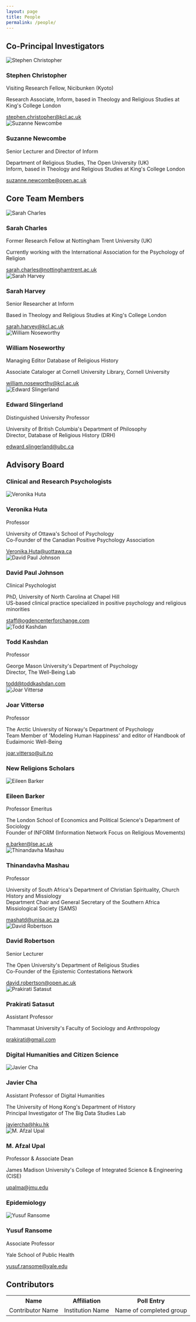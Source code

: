 ```yaml
---
layout: page
title: People
permalink: /people/
---
```


<div class="people-section">
<h2 class="section-heading">Co-Principal Investigators</h2>

<div class="people-grid">

<div class="person-card">
<div class="person-image">
<img src="{{site.baseurl}}/images/people/stephen-christopher.jpg" alt="Stephen Christopher">
</div>
<div class="person-info">
<h3 class="person-name">Stephen Christopher</h3>
<p class="person-title">Visiting Research Fellow, Nicibunken (Kyoto)</p>
<p class="person-additional">Research Associate, Inform, based in Theology and Religious Studies at King's College London</p>
<a href="mailto:stephen.christopher@kcl.ac.uk" class="person-email">stephen.christopher@kcl.ac.uk</a>
</div>
</div>
    
<div class="person-card">
<div class="person-image">
<img src="{{site.baseurl}}/images/people/suzanne-newcombe.jpg" alt="Suzanne Newcombe">
</div>
<div class="person-info">
<h3 class="person-name">Suzanne Newcombe</h3>
<p class="person-title">Senior Lecturer and Director of Inform</p>
<p class="person-additional">Department of Religious Studies, The Open University (UK)<br>Inform, based in Theology and Religious Studies at King's College London</p>
<a href="mailto:suzanne.newcombe@open.ac.uk" class="person-email">suzanne.newcombe@open.ac.uk</a>
</div>
</div>
</div>
</div>


<div class="people-section">
<h2 class="section-heading">Core Team Members</h2>
<div class="people-grid">
<div class="person-card">
<div class="person-image">
<img src="{{site.baseurl}}/images/people/sarah-charles.jpg" alt="Sarah Charles">
</div>
<div class="person-info">
<h3 class="person-name">Sarah Charles</h3>
<p class="person-title">Former Research Fellow at Nottingham Trent University (UK)</p>
<p class="person-additional">Currently working with the International Association for the Psychology of Religion</p>
<a href="mailto:sarah.charles@nottinghamtrent.ac.uk" class="person-email">sarah.charles@nottinghamtrent.ac.uk</a>
</div>
</div>
    
<div class="person-card">
<div class="person-image">
<img src="{{site.baseurl}}/images/people/sarah-harvey.jpg" alt="Sarah Harvey">
</div>
<div class="person-info">
<h3 class="person-name">Sarah Harvey</h3>
<p class="person-title">Senior Researcher at Inform</p>
<p class="person-additional">Based in Theology and Religious Studies at King's College London</p>
<a href="mailto:sarah.harvey@kcl.ac.uk" class="person-email">sarah.harvey@kcl.ac.uk</a>
</div>
</div>

<div class="person-card">
<div class="person-image">
<img src="{{site.baseurl}}/images/people/william-noseworthy.jpg" alt="William Noseworthy">
</div>
<div class="person-info">
<h3 class="person-name">William Noseworthy</h3>
<p class="person-title">Managing Editor Database of Religious History</p>
<p class="person-additional">Associate Cataloger at Cornell University Library, Cornell University</p>
<a href="mailto:william.noseworthy@kcl.ac.uk" class="person-email">william.noseworthy@kcl.ac.uk</a>
</div>
</div>

<div class="person-card">
<div class="person-image">
<img src="{{site.baseurl}}/images/people/edward-slingerland.jpg" alt="Edward Slingerland">
</div>
<div class="person-info">
<h3 class="person-name">Edward Slingerland</h3>
<p class="person-title">Distinguished University Professor</p>
<p class="person-additional">University of British Columbia's Department of Philosophy<br>Director, Database of Religious History (DRH)</p>
<a href="mailto:edward.slingerland@ubc.ca" class="person-email">edward.slingerland@ubc.ca</a>
</div>
</div>
</div>
</div>

<div class="people-section">
<h2 class="section-heading">Advisory Board</h2>
<h3 class="subsection-heading">Clinical and Research Psychologists</h3>
<div class="people-grid">
<div class="person-card">
<div class="person-image">
<img src="{{site.baseurl}}/images/people/veronika-huta.jpg" alt="Veronika Huta">
</div>
<div class="person-info">
<h3 class="person-name">Veronika Huta</h3>
<p class="person-title">Professor</p>
<p class="person-additional">University of Ottawa's School of Psychology<br>Co-Founder of the Canadian Positive Psychology Association</p>
<a href="mailto:Veronika.Huta@uottawa.ca" class="person-email">Veronika.Huta@uottawa.ca</a>
</div>
</div>
    
<div class="person-card">
<div class="person-image">
<img src="{{site.baseurl}}/images/people/david-paul-johnson.jpg" alt="David Paul Johnson">
</div>
<div class="person-info">
<h3 class="person-name">David Paul Johnson</h3>
<p class="person-title">Clinical Psychologist</p>
<p class="person-additional">PhD, University of North Carolina at Chapel Hill<br>US-based clinical practice specialized in positive psychology and religious minorities</p>
<a href="mailto:staff@ogdencenterforchange.com" class="person-email">staff@ogdencenterforchange.com</a>
</div>
</div>
      
<div class="person-card">
<div class="person-image">
<img src="{{site.baseurl}}/images/people/todd-kashdan.jpg" alt="Todd Kashdan">
</div>
<div class="person-info">
<h3 class="person-name">Todd Kashdan</h3>
<p class="person-title">Professor</p>
<p class="person-additional">George Mason University's Department of Psychology<br>Director, The Well-Being Lab</p>
<a href="mailto:todd@toddkashdan.com" class="person-email">todd@toddkashdan.com</a>
</div>
</div>

<div class="person-card">
<div class="person-image">
<img src="{{site.baseurl}}/images/people/joar-vitterso.jpg" alt="Joar Vittersø">
</div>
<div class="person-info">
<h3 class="person-name">Joar Vittersø</h3>
<p class="person-title">Professor</p>
<p class="person-additional">The Arctic University of Norway's Department of Psychology<br>Team Member of 'Modeling Human Happiness' and editor of Handbook of Eudaimonic Well-Being</p>
<a href="mailto:joar.vitterso@uit.no" class="person-email">joar.vitterso@uit.no</a>
</div>
</div>
</div>

<h3 class="subsection-heading">New Religions Scholars</h3>
<div class="people-grid">
<div class="person-card">
<div class="person-image">
<img src="{{site.baseurl}}/images/people/eileen-barker.jpg" alt="Eileen Barker">
</div>
<div class="person-info">
<h3 class="person-name">Eileen Barker</h3>
<p class="person-title">Professor Emeritus</p>
<p class="person-additional">The London School of Economics and Political Science's Department of Sociology<br>Founder of INFORM (Information Network Focus on Religious Movements)</p>
<a href="mailto:e.barker@lse.ac.uk" class="person-email">e.barker@lse.ac.uk</a>
</div>
</div>

<div class="person-card">
<div class="person-image">
<img src="{{site.baseurl}}/images/people/thinandavha-mashau.jpg" alt="Thinandavha Mashau">
</div>
<div class="person-info">
<h3 class="person-name">Thinandavha Mashau</h3>
<p class="person-title">Professor</p>
<p class="person-additional">University of South Africa's Department of Christian Spirituality, Church History and Missiology<br>Department Chair and General Secretary of the Southern Africa Missiological Society (SAMS)</p>
<a href="mailto:mashatd@unisa.ac.za" class="person-email">mashatd@unisa.ac.za</a>
</div>
</div>

<div class="person-card">
<div class="person-image">
<img src="{{site.baseurl}}/images/people/david-robertson.jpg" alt="David Robertson">
</div>
<div class="person-info">
<h3 class="person-name">David Robertson</h3>
<p class="person-title">Senior Lecturer</p>
<p class="person-additional">The Open University's Department of Religious Studies<br>Co-Founder of the Epistemic Contestations Network</p>
<a href="mailto:david.robertson@open.ac.uk" class="person-email">david.robertson@open.ac.uk</a>
</div>
</div>

<div class="person-card">
<div class="person-image">
<img src="{{site.baseurl}}/images/people/prakirati-satasut.jpg" alt="Prakirati Satasut">
</div>
<div class="person-info">
<h3 class="person-name">Prakirati Satasut</h3>
<p class="person-title">Assistant Professor</p>
<p class="person-additional">Thammasat University's Faculty of Sociology and Anthropology</p>
<a href="mailto:prakirati@gmail.com" class="person-email">prakirati@gmail.com</a>
</div>
</div>
</div>

<h3 class="subsection-heading">Digital Humanities and Citizen Science</h3>
<div class="people-grid">
<div class="person-card">
<div class="person-image">
<img src="{{site.baseurl}}/images/people/javier-cha.jpg" alt="Javier Cha">
</div>
<div class="person-info">
<h3 class="person-name">Javier Cha</h3>
<p class="person-title">Assistant Professor of Digital Humanities</p>
<p class="person-additional">The University of Hong Kong's Department of History<br>Principal Investigator of The Big Data Studies Lab</p>
<a href="mailto:javiercha@hku.hk" class="person-email">javiercha@hku.hk</a>
</div>
</div>

<div class="person-card">
<div class="person-image">
<img src="{{site.baseurl}}/images/people/m-afzal-upal.jpg" alt="M. Afzal Upal">
</div>
<div class="person-info">
<h3 class="person-name">M. Afzal Upal</h3>
<p class="person-title">Professor & Associate Dean</p>
<p class="person-additional">James Madison University's College of Integrated Science & Engineering (CISE)</p>
<a href="mailto:upalma@jmu.edu" class="person-email">upalma@jmu.edu</a>
</div>
</div>
</div>

<h3 class="subsection-heading">Epidemiology</h3>
<div class="people-grid">
<div class="person-card">
<div class="person-image">
<img src="{{site.baseurl}}/images/people/yusuf-ransome.jpg" alt="Yusuf Ransome">
</div>
<div class="person-info">
<h3 class="person-name">Yusuf Ransome</h3>
<p class="person-title">Associate Professor</p>
<p class="person-additional">Yale School of Public Health</p>
<a href="mailto:yusuf.ransome@yale.edu" class="person-email">yusuf.ransome@yale.edu</a>
</div>
</div>
</div>
</div>

<div class="people-section">
<h2 class="section-heading">Contributors</h2>
<div class="table-container">
<table>
<tr><th>Name</th><th>Affiliation</th><th>Poll Entry</th></tr>
<tr><td>Contributor Name</td><td>Institution Name</td><td>Name of completed group</td></tr>
</table>
</div>
</div>
